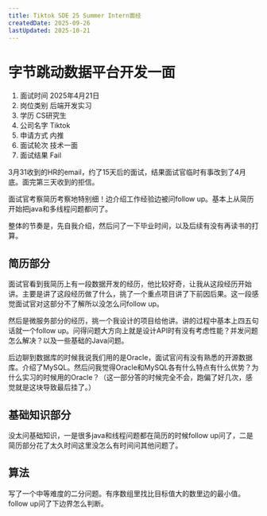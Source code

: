 ```yaml
---
title: Tiktok SDE 25 Summer Intern面经
createdDate: 2025-09-26
lastUpdated: 2025-10-21
---
```

# 字节跳动数据平台开发一面
1. 面试时间 2025年4月21日
2. 岗位类别 后端开发实习
3. 学历 CS研究生
4. 公司名字 Tiktok
5. 申请方式 内推
6. 面试轮次 技术一面
7. 面试结果 Fail

3月31收到的HR的email，约了15天后的面试，结果面试官临时有事改到了4月底。面完第三天收到的拒信。

面试官考察简历考察地特别细！边介绍工作经验边被问follow up。基本上从简历开始把java和多线程问题都问了。

整体的节奏是，先自我介绍，然后问了一下毕业时间，以及后续有没有再读书的打算。

## 简历部分
面试官看到我简历上有一段数据开发的经历，他比较好奇，让我从这段经历开始讲。主要是讲了这段经历做了什么，挑了一个重点项目讲了下前因后果。这一段感觉面试官对这部分不了解所以没怎么问follow up。

然后是微服务部分的经历，挑一个我设计的项目给他讲。讲的过程中基本上四五句话就一个follow up。问得问题大方向上就是设计API时有没有考虑性能？并发问题怎么解决？以及一些基础的Java问题。

后边聊到数据库的时候我说我们用的是Oracle，面试官问有没有熟悉的开源数据库。介绍了MySQL。然后问我觉得Oracle和MySQL各有什么特点有什么优势？为什么实习的时候用的Oracle？（这一部分答的时候完全不会，跑偏了好几次，感觉就是这块导致最后挂了。）

## 基础知识部分
没太问基础知识，一是很多java和线程问题都在简历的时候follow up问了，二是简历部分花了太久时间这里没怎么有时间问其他问题了。

## 算法
写了一个中等难度的二分问题。有序数组里找比目标值大的数里边的最小值。follow up问了下边界怎么判断。
